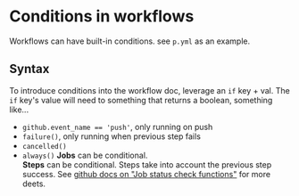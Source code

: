 # Conditions in workflows
Workflows can have built-in conditions. see `p.yml` as an example.  

## Syntax
To introduce conditions into the workflow doc, leverage an `if` key + val. The `if` key's value will need to something that returns a boolean, something like...
- `github.event_name == 'push'`, only running on push
- `failure()`, only running when previous step fails  
- `cancelled()`
- `always()`
**Jobs** can be conditional.    
**Steps** can be conditional. Steps take into account the previous step success. See [github docs on "Job status check functions"](https://docs.github.com/en/actions/learn-github-actions/expressions#job-status-check-functions) for more deets.  
